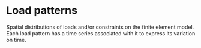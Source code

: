 # Load patterns

Spatial distributions of loads and/or constraints on the finite element model. Each load pattern has a time series associated with it to express its variation on time.
